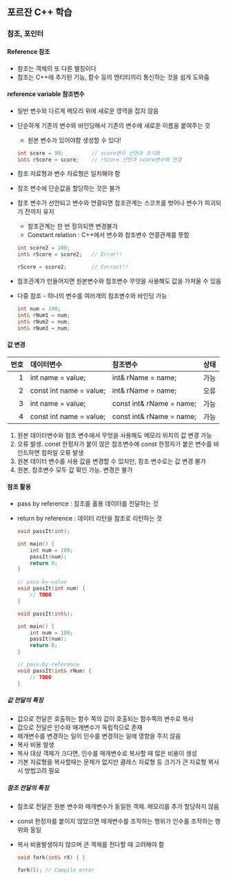 ## 포르잔 C++ 학습

### 참조, 포인터

#### Reference 참조
- 참조는 객체의 또 다른 별칭이다
- 참조는 C++에 추가된 기능, 함수 등의 엔티티끼리 통신하는 것을 쉽게 도와줌

#### reference variable 참조변수
- 일반 변수와 다르게 메모리 위에 새로운 영역을 잡지 않음
- 단순하게 기존의 변수와 바인딩해서 기존의 변수에 새로운 이름을 붙여주는 것
    - 원본 변수가 있어야함 생성할 수 있다!

    ```cpp
    int score = 99;         // score변수 선언과 초기화
    int& rScore = score;    // rScore 선언과 score변수에 연결
    ```

- 참조 자료형과 변수 자료형은 일치해야 함
- 참조 변수에 단순값을 할당하는 것은 불가

- 참조 변수가 선언되고 변수와 연결되면 참조관계는 스코프를 벗어나 변수가 파괴되기 전까지 유지
    - 참조관계는 한 번 정의되면 변경불가
    - Constant relation : C++에서 변수와 참조변수 연결관계를 뜻함

    ```cpp
    int score2 = 100;
    int& rScore = score2;   // Error!!

    rScore = score2;        // Correct!!
    ```

- 참조관계가 만들어지면 원본변수와 참조변수 무엇을 사용해도 값을 가져올 수 있음

- 다중 참조 - 하나의 변수를 여러개의 참조변수와 바인딩 가능

    ```cpp
    int num = 100;
    int& rNum1 = num;
    int& rNum2 = num;
    int& rNum3 = num;
    ```

#### 값 변경
|번호|데이터변수|참조변수|상태|
|--:|:--|:--|:--:|
|1|int name = value;|int& rName = name;| 가능|
|2|const int name = value;|int& rName = name;|오류|
|3|int name = value;|const int& rName = name;|가능|
|4|const int name = value;|const int& rName = name;|가능|

1. 원본 데이터변수와 참조 변수에서 무엇을 사용해도 메모리 위치의 값 변경 가능
2. 오류 발생. const 한정자가 붙이 않은 참조변수에 const 한정자가 붙은 변수를 바인드하면 컴파일 오류 발생
3. 원본 데이터 변수를 사용 값을 변경할 수 있지만, 참조 변수로는 값 변경 불가
4. 원본, 참조변수 모두 값 확인 가능. 변경은 불가

#### 참조 활용
- pass by reference : 참조를 홀용 데이터를 전달하는 것
- return by reference : 데이터 리턴을 참조로 리턴하는 것

    ```cpp
    void passIt(int);

    int main() {
        int num = 100;
        passIt(num);
        return 0;
    }

    // pass-by-value
    void passIt(int num) {
        // TODO
    }
    ```

    ```cpp
    void passIt(int&);

    int main() {
        int num = 100;
        passIt(num);
        return 0;
    }

    // pass-by-reference
    void passIt(int& rNum) {
        // TODO
    }
    ```

##### 값 전달의 특징
- 값으로 전달은 호출하는 함수 쪽의 값이 호출되는 함수쪽의 변수로 복사
- 값으로 전달은 인수와 매개변수가 독립적으로 존재
- 매개변수를 변경하는 일이 인수를 변경하는 일에 영향을 주지 않음
- 복사 비용 발생
- 복사 대상 객체가 크다면, 인수를 매개변수로 복사할 때 많은 비용이 생성
- 기본 자료형을 복사할때는 문제가 없지만 클래스 자료형 등 크기가 큰 자료형 복사시 방법고려 필요

##### 참조 전달의 특징
- 참조로 전달은 원본 변수와 매개변수가 동일한 객체. 메모리를 추가 할당하지 않음
- const 한정자를 붙이지 않았으면 매개변수를 조작하는 행위가 인수를 조작하는 행위와 동일
- 복사 비용발생하지 않으며 큰 객체를 전다할 때 고려해야 함

    ```cpp
    void fork(int& rX) { }

    fork(5); // Compile error
    ```